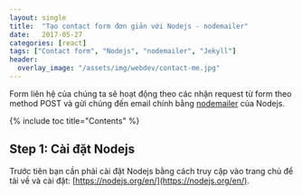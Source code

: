 ```yaml
---
layout: single
title:  "Tạo contact form đơn giản với Nodejs - nodemailer"
date:   2017-05-27
categories: [react]
tags: ["Contact form", "Nodejs", "nodemailer", "Jekyll"]
header:
  overlay_image: "/assets/img/webdev/contact-me.jpg"
---
```



Form liên hệ của chúng ta sẽ hoạt động theo các nhận request từ  form theo method POST và gửi chúng đến email chính bằng [nodemailer](https://nodemailer.com/about/) của Nodejs.

{% include toc title="Contents" %}

## Step 1: Cài đặt Nodejs

Trước tiên bạn cần phải cài đặt Nodejs bằng cách truy cập vào trang chủ để tải về và cài đặt: [https://nodejs.org/en/](https://nodejs.org/en/).
